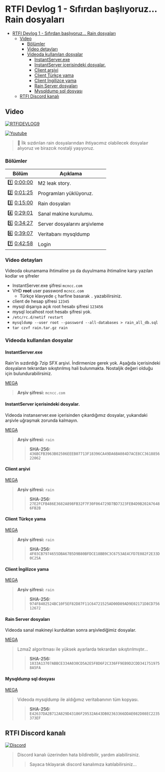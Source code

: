# RTFI Devlog 1 - Sıfırdan başlıyoruz... Rain dosyaları

- [RTFI Devlog 1 - Sıfırdan başlıyoruz... Rain dosyaları](#rtfi-devlog-1---sıfırdan-başlıyoruz-rain-dosyaları)
  - [Video](#video)
    - [Bölümler](#bölümler)
    - [Video detayları](#video-detayları)
    - [Videoda kullanılan dosyalar](#videoda-kullanılan-dosyalar)
      - [InstantServer.exe](#instantserverexe)
      - [InstantServer içerisindeki dosyalar.](#instantserver-içerisindeki-dosyalar)
      - [Client arşivi](#client-arşivi)
      - [Client Türkçe yama](#client-türkçe-yama)
      - [Client İngilizce yama](#client-i̇ngilizce-yama)
      - [Rain Server dosyaları](#rain-server-dosyaları)
      - [Mysqldump sql dosyası](#mysqldump-sql-dosyası)
  - [RTFI Discord kanalı](#rtfi-discord-kanalı)

## Video

[![RTFIDEVLOG9](https://img.youtube.com/vi/zV9JcZ_rnX8/0.jpg)](https://youtu.be/zV9JcZ_rnX8)

[![Youtube](https://img.shields.io/youtube/views/zV9JcZ_rnX8?style=social&label=Görüntüleme)](https://youtu.be/K8lXB2LteDo)

> 💬 İlk sızdırılan rain dosyalarından ihtiyacımız olabilecek dosyalaır alıyoruz ve birazcık nostalji yaşıyoruz.

### Bölümler

| Bölüm | Açıklama |
| --- | --- |
| 1️⃣ [0:00:00](https://youtu.be/zV9JcZ_rnX8?t=0) | M2 leak story. |
| 2️⃣ [0:01:25](https://youtu.be/zV9JcZ_rnX8?t=85) | Programları yüklüyoruz.  |
| 3️⃣ [0:15:00](https://youtu.be/zV9JcZ_rnX8?t=900) | Rain dosyaları |
| 4️⃣ [0:29:01](https://youtu.be/zV9JcZ_rnX8?t=1741) | Sanal makine kurulumu. |
| 5️⃣ [0:34:27](https://youtu.be/zV9JcZ_rnX8?t=2067) | Server dosyalarını arşivleme |
| 6️⃣ [0:39:07](https://youtu.be/zV9JcZ_rnX8?t=2347) | Veritabanı mysqldump |
| 7️⃣ [0:42:58](https://youtu.be/zV9JcZ_rnX8?t=2578) | Login |

### Video detayları

Videoda okunamama ihtimaline ya da duyulmama ihtimaline karşı yazılan kodlar ve şifreler

* InstantServer.exe şifresi `mcncc.com`
* VHD **root** user password `mcncc.com`
  * Türkçe klavyede `ç` harfine basarak `.` yazabilirsiniz.
* client de hesap şifresi `12345`
* mysql dışarıya açık root hesabı şifresi `123456`
* mysql localhost root hesabı şifresi yok.
* `/etc/rc.d/netif restart`
* `mysqldump --user root --password --all-databases > rain_all_db.sql`
* `tar czvf rain.tar.gz rain`

### Videoda kullanılan dosyalar

#### InstantServer.exe

Rain'in sızdırdığı 7zip SFX arşivi. İndirmenize gerek yok. Aşağıda içerisindeki dosyaların tekrardan sıkıştırılmış hali bulunmakta. Nostaljik değeri olduğu için bulundurabilirsiniz.

[MEGA](https://mega.nz/file/Et8k0Q6D#cnppoleb0KOKz_bgS9TO82YYQCp3dCFxC9QGhBBl6M8)

> **Arşiv şifresi:** `mcncc.com`

#### InstantServer içerisindeki dosyalar.

Videoda instanserver.exe içerisinden çıkardığımız dosyalar, yukarıdaki arşivle uğraşmak zorunda kalmayın.

[MEGA](https://mega.nz/file/5TpxhYoK#bn94OiftqEoJxq4GVLMJ2tAz_xTU6QydSeEfCzMH1Hk)

> **Arşiv şifresi:** `rain`
>> **SHA-256:** `436BCFB3963B02506EEEB07713F18396CA49DA6BA084D7ACE8CC361885622062`

#### Client arşivi

[MEGA](https://mega.nz/file/8LBSwCYb#uAj7RfEcBj2TmLbUQMjl2fLWEYkDOxTnQ5zJGHQ1G_A)

> **Arşiv şifresi:** `rain`
>> **SHA-256:** `27E2FCFB486E3682A898FB32F7F30F064729D7BD7323FEB4D9B202A76486FB2B`

#### Client Türkçe yama

[MEGA](https://mega.nz/file/xL4hRRYa#sTkCC95ZDcdiLH75979I1Bl-nnTcILbhZ_i2nOU9YqU)

> **Arşiv şifresi:** `rain`
>> **SHA-256:** `4F03CB7974655DBA67B5D9B80BFDCE18BB9C3C6753AE4CFD7E082F2E33D0C25A`

#### Client İngilizce yama

[MEGA](https://mega.nz/file/kKx2BTZB#aGkQmLzobKVNAsBQjSy7K_n_4S9FMgufTmxKiFog0tg)

> **Arşiv şifresi:** `rain`
>> **SHA-256:** `974F8402524BC10F5EF82D87F11C64721525AD00D89AD9E02171D8CD75612672`

#### Rain Server dosyaları

Videoda sanal makineyi kurduktan sonra arşivlediğimiz dosyalar.

[MEGA](https://mega.nz/file/JLp2iALT#Gf09yDxUK7sbsANveF8xdWja_T_Mwg-eTBdV50_BSbY)

> Lzma2 algoritması ile yüksek ayarlarda tekrardan sıkıştırılmıştır...
>> **SHA-256:** `1833A13707ABBCE334A030CD5A2E5F8D6F2C336FF9EB9D2CDD3417519758A5FA`

#### Mysqldump sql dosyası

[MEGA](https://mega.nz/file/pO5WRKga#6T-Rh6uHoLFftr53Tot2fDaGnS958rTwOFoaKsLMKho)

> Videoda mysqldump ile aldığımız veritabanının tüm kopyası.
>> **SHA-256:** `E42637DA2B712A829D43186F29532A643DB02363366DDAE082D08EC2235373EF`

## RTFI Discord kanalı

[![Discord](https://img.shields.io/discord/545564775497859072?label=Discord&logo=discord&style=social)](https://discord.gg/JbFdHMK) 

> Discord kanalı üzerinden hata bildirebilir, yardım alabilirsiniz.
>> Sayaca tıklayarak discord kanalımıza katılabilirsiniz...

